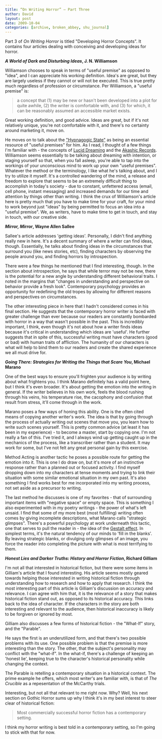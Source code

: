 ```yaml
---
title: “On Writing Horror” – Part Three
author: David
layout: post
date: 2009-10-04
categories: [archive, broken_abbey, shu_journal]
---
```


Part 3 of _On Writing Horror_ is titled "Developing Horror Concepts". It
contains four articles dealing with conceiving and developing ideas for horror.

**_A World of Dark and Disturbing Ideas_, J. N. Williamson**

Williamson chooses to speak in terms of "useful premise" as opposed to "idea",
and I can appreciate his working definition. Idea's are great, but they are
largely useless if they cannot or will not be executed. This is true pretty much
regardless of profession or circumstance. Per Williamson, a "useful premise" is:

> a concept that (1) may be new or hasn't been developed into a plot for quite
> awhile, (2) the writer is comfortable with, and (3) for which, it can be
> reasonably assumed an accessible market exists.

Great working definition, and good advice. Ideas are great, but if it's not
relatively unique, you're not comfortable with it, and there's no certainty
around marketing it, move on.

He moves on to talk about the
["Hypnagogic State"](http://en.wikipedia.org/wiki/Hypnagogic_state) as being an
essential resource of "useful premises" for him. As I read, I thought of a few
things I'm familiar with - the concepts of
[Lucid Dreaming](http://en.wikipedia.org/wiki/Lucid_dream) and the
[Akashic Records](http://en.wikipedia.org/wiki/Akashic_records). Williamson
seems essentially to be talking about dreaming with intention, or staging
yourself so that, when you fall asleep, you're able to tap into the workings of
your unconscious mind to work up your own "useful premises". Whatever the method
or the terminology, I like what he's talking about, and I try to utilize it
myself. It's a controlled wandering of the mind, a release and freedom to
explore that seems to be an extremely difficult thing to accomplish in today's
society - due to constant, unfettered access (email, cell phone, instant
messaging) and increased demands for our time and attention by things other than
writing. I think the crux of Williamson's article here is pretty much that you
have to make time for your craft, for your mind to work beyond just "ideas" by
being permitted to focus an idea into a "useful premise". We, as writers, have
to make time to get in touch, and stay in touch, with our creative side.

**_Mirror, Mirror_, Wayne Allen Sallee**

Sallee's article addresses 'getting ideas'. Personally, I didn't find anything
really new in here. It's a decent summary of where a writer can find ideas,
though. Essentially, he talks about finding ideas in the circumstances that
surround you (like news stories, etc), finding characters by observing the
people around you, and finding horrors by introspection.

There were a few things he mentioned that I find interesting, though. In the
section about introspection, he says that while terror may not be new, there is
the potential for a new angle by understanding different behavioral traits. I
noted in the margins that "changes in understanding and perspective on behavior
provide a fresh look". Contemporary psychology provides an opportunity for
redefining the old tropes by allowing for different reasons and perspectives on
circumstances.

The other interesting piece in here that I hadn't considered comes in his final
section. He suggests that the contemporary horror writer is faced with greater
challenge than ever because our readers are constantly bombarded with horror in
a way that wasn't possible in the past. This is incredibly important, I think,
even though it's not about how a writer finds ideas because it's critical in
understanding which ideas are 'useful'. He further suggests that in spite of
this, successful writing must have characters (good or bad) with human traits of
affliction. The humanity of our characters is what will help to bind them to our
readers and create the shared experience we all must drive for.

**_Going There: Strategies for Writing the Things that Scare You_, Michael
Marano**

One of the best ways to ensure you'll frighten your audience is by writing about
what frightens you. I think Marano definitely has a valid point here, but I
think it's even broader. It's about getting the emotion into the writing in
general. If the writer believes in his own work, feels the blood rushing through
his veins, his temperature rise, the cacophony and confusion that result from
stress, it'll come through in the work.

Marano poses a few ways of honing this ability. One is the often cited means of
copying another writer's work. The idea is that by going through the process of
actually writing out scenes that move you, you learn how to write such scenes
yourself. This is pretty common advice (at least it has been in my experience) -
to become a master, start by copying one. I'm not really a fan of this. I've
tried it, and I always wind up getting caught up in the mechanics of the
process, like a transcriber rather than a student. It may work for some, but
I've not felt any great personal gain by this exercise.

Method Acting is another tactic he poses a possible route for getting the
emotion into it. This is one I do draw on, but it's more of an instinctive
response rather than a planned out or focused activity. I find myself dropping
down into my characters at tense moments and trying to link their situation with
some similar emotional situation in my own past. It's also something I find
works best for me incorporated into my writing process, not set aside as a
precursor to writing.

The last method he discusses is one of my favorites - that of surrounding
important items with "negative space" or empty space. This is something I also
experimented with in my poetry writings - the power of what's left unsaid. I
find that some of my more best (most fulfilling) writing often comes by giving
incomplete descriptions, what Marano calls "strategic glimpses". There's a
powerful psychology at work underneath this tactic, one that serves to pull the
reader in - the idea of the
[Gestalt effect](http://en.wikipedia.org/wiki/Gestalt_psychology). In simplest
terms, it's the natural tendency of our minds to 'fill in the blanks'. By
leaving strategic blanks, or divulging only glimpses of an image, you force the
reader into completing the picture with what is most terrifying to them.

**_Honest Lies and Darker Truths: History and Horror Fiction_, Richard Gilliam**

I'm not all that interested in historical fiction, but there were some items in
Gilliam's article that I found interesting. His article seems mostly geared
towards helping those interested in writing historical fiction through
understanding how to research and how to apply that research. I think the most
interesting part of this article is Gilliam's discussion on accuracy and
relevance. I can agree with him that, it is the relevance of a story that makes
historical fiction stand out, as opposed to its historical accuracy. This links
back to the idea of character. If the characters in the story are both
interesting and relevant to the audience, then historical inaccuracy is likely
to be forgiven or ignored by most.

Gilliam also discusses a few forms of historical fiction - the "What-If" story,
and the "Parable".

He says the first is an underutilized form, and that there's two possible
problems with its use. One possible problem is that the premise is more
interesting than the story. The other, that the subject's personality may
conflict with the "what-if". In the what-if, there's a challenge of keeping an
'honest lie', keeping true to the character's historical personality while
changing the context.

The Parable is retelling a contemporary situation in a historical context. The
prime example he offers, which most writer's are familiar with, is that of _The
Crucible_ as a repesentation of the McCarthy trials.

Interesting, but not all that relevant to me right now. Why? Well, his next
section on Gothic Horror sums up why I think it's in my best interest to steer
clear of historical fiction:

> Most commercially successful horror fiction has a contemporary setting.

I think my horror writing is best told in a contemporary setting, so I'm going
to stick with that for now.
